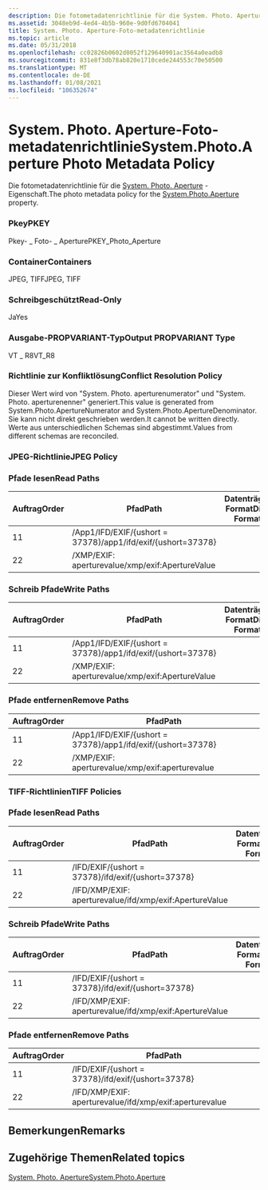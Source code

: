```yaml
---
description: Die fotometadatenrichtlinie für die System. Photo. Aperture-Eigenschaft.
ms.assetid: 3048eb9d-4ed4-4b5b-960e-9d0fd6704041
title: System. Photo. Aperture-Foto-metadatenrichtlinie
ms.topic: article
ms.date: 05/31/2018
ms.openlocfilehash: cc02826b0602d0052f129640901ac3564a0eadb8
ms.sourcegitcommit: 831e8f3db78ab820e1710cede244553c70e50500
ms.translationtype: MT
ms.contentlocale: de-DE
ms.lasthandoff: 01/08/2021
ms.locfileid: "106352674"
---
```

# <a name="systemphotoaperture-photo-metadata-policy"></a><span data-ttu-id="a56a3-103">System. Photo. Aperture-Foto-metadatenrichtlinie</span><span class="sxs-lookup"><span data-stu-id="a56a3-103">System.Photo.Aperture Photo Metadata Policy</span></span>

<span data-ttu-id="a56a3-104">Die fotometadatenrichtlinie für die [System. Photo. Aperture](../properties/props-system-photo-aperture.md) -Eigenschaft.</span><span class="sxs-lookup"><span data-stu-id="a56a3-104">The photo metadata policy for the [System.Photo.Aperture](../properties/props-system-photo-aperture.md) property.</span></span>

### <a name="pkey"></a><span data-ttu-id="a56a3-105">Pkey</span><span class="sxs-lookup"><span data-stu-id="a56a3-105">PKEY</span></span>

<span data-ttu-id="a56a3-106">Pkey- \_ Foto- \_ Aperture</span><span class="sxs-lookup"><span data-stu-id="a56a3-106">PKEY\_Photo\_Aperture</span></span>

### <a name="containers"></a><span data-ttu-id="a56a3-107">Container</span><span class="sxs-lookup"><span data-stu-id="a56a3-107">Containers</span></span>

<span data-ttu-id="a56a3-108">JPEG, TIFF</span><span class="sxs-lookup"><span data-stu-id="a56a3-108">JPEG, TIFF</span></span>

### <a name="read-only"></a><span data-ttu-id="a56a3-109">Schreibgeschützt</span><span class="sxs-lookup"><span data-stu-id="a56a3-109">Read-Only</span></span>

<span data-ttu-id="a56a3-110">Ja</span><span class="sxs-lookup"><span data-stu-id="a56a3-110">Yes</span></span>

### <a name="output-propvariant-type"></a><span data-ttu-id="a56a3-111">Ausgabe-PROPVARIANT-Typ</span><span class="sxs-lookup"><span data-stu-id="a56a3-111">Output PROPVARIANT Type</span></span>

<span data-ttu-id="a56a3-112">VT \_ R8</span><span class="sxs-lookup"><span data-stu-id="a56a3-112">VT\_R8</span></span>

### <a name="conflict-resolution-policy"></a><span data-ttu-id="a56a3-113">Richtlinie zur Konfliktlösung</span><span class="sxs-lookup"><span data-stu-id="a56a3-113">Conflict Resolution Policy</span></span>

<span data-ttu-id="a56a3-114">Dieser Wert wird von "System. Photo. aperturenumerator" und "System. Photo. aperturenenner" generiert.</span><span class="sxs-lookup"><span data-stu-id="a56a3-114">This value is generated from System.Photo.ApertureNumerator and System.Photo.ApertureDenominator.</span></span> <span data-ttu-id="a56a3-115">Sie kann nicht direkt geschrieben werden.</span><span class="sxs-lookup"><span data-stu-id="a56a3-115">It cannot be written directly.</span></span> <span data-ttu-id="a56a3-116">Werte aus unterschiedlichen Schemas sind abgestimmt.</span><span class="sxs-lookup"><span data-stu-id="a56a3-116">Values from different schemas are reconciled.</span></span>

### <a name="jpeg-policy"></a><span data-ttu-id="a56a3-117">JPEG-Richtlinie</span><span class="sxs-lookup"><span data-stu-id="a56a3-117">JPEG Policy</span></span>

### <a name="read-paths"></a><span data-ttu-id="a56a3-118">Pfade lesen</span><span class="sxs-lookup"><span data-stu-id="a56a3-118">Read Paths</span></span>



| <span data-ttu-id="a56a3-119">Auftrag</span><span class="sxs-lookup"><span data-stu-id="a56a3-119">Order</span></span> | <span data-ttu-id="a56a3-120">Pfad</span><span class="sxs-lookup"><span data-stu-id="a56a3-120">Path</span></span>                          | <span data-ttu-id="a56a3-121">Datenträger Format</span><span class="sxs-lookup"><span data-stu-id="a56a3-121">Disk Format</span></span> |
|-------|-------------------------------|-------------|
| <span data-ttu-id="a56a3-122">1</span><span class="sxs-lookup"><span data-stu-id="a56a3-122">1</span></span>     | <span data-ttu-id="a56a3-123">/App1/IFD/EXIF/{ushort = 37378}</span><span class="sxs-lookup"><span data-stu-id="a56a3-123">/app1/ifd/exif/{ushort=37378}</span></span> |             |
| <span data-ttu-id="a56a3-124">2</span><span class="sxs-lookup"><span data-stu-id="a56a3-124">2</span></span>     | <span data-ttu-id="a56a3-125">/XMP/EXIF: aperturevalue</span><span class="sxs-lookup"><span data-stu-id="a56a3-125">/xmp/exif:ApertureValue</span></span>       |             |



 

### <a name="write-paths"></a><span data-ttu-id="a56a3-126">Schreib Pfade</span><span class="sxs-lookup"><span data-stu-id="a56a3-126">Write Paths</span></span>



| <span data-ttu-id="a56a3-127">Auftrag</span><span class="sxs-lookup"><span data-stu-id="a56a3-127">Order</span></span> | <span data-ttu-id="a56a3-128">Pfad</span><span class="sxs-lookup"><span data-stu-id="a56a3-128">Path</span></span>                          | <span data-ttu-id="a56a3-129">Datenträger Format</span><span class="sxs-lookup"><span data-stu-id="a56a3-129">Disk Format</span></span> |
|-------|-------------------------------|-------------|
| <span data-ttu-id="a56a3-130">1</span><span class="sxs-lookup"><span data-stu-id="a56a3-130">1</span></span>     | <span data-ttu-id="a56a3-131">/App1/IFD/EXIF/{ushort = 37378}</span><span class="sxs-lookup"><span data-stu-id="a56a3-131">/app1/ifd/exif/{ushort=37378}</span></span> |             |
| <span data-ttu-id="a56a3-132">2</span><span class="sxs-lookup"><span data-stu-id="a56a3-132">2</span></span>     | <span data-ttu-id="a56a3-133">/XMP/EXIF: aperturevalue</span><span class="sxs-lookup"><span data-stu-id="a56a3-133">/xmp/exif:ApertureValue</span></span>       |             |



 

### <a name="remove-paths"></a><span data-ttu-id="a56a3-134">Pfade entfernen</span><span class="sxs-lookup"><span data-stu-id="a56a3-134">Remove Paths</span></span>



| <span data-ttu-id="a56a3-135">Auftrag</span><span class="sxs-lookup"><span data-stu-id="a56a3-135">Order</span></span> | <span data-ttu-id="a56a3-136">Pfad</span><span class="sxs-lookup"><span data-stu-id="a56a3-136">Path</span></span>                          |
|-------|-------------------------------|
| <span data-ttu-id="a56a3-137">1</span><span class="sxs-lookup"><span data-stu-id="a56a3-137">1</span></span>     | <span data-ttu-id="a56a3-138">/App1/IFD/EXIF/{ushort = 37378}</span><span class="sxs-lookup"><span data-stu-id="a56a3-138">/app1/ifd/exif/{ushort=37378}</span></span> |
| <span data-ttu-id="a56a3-139">2</span><span class="sxs-lookup"><span data-stu-id="a56a3-139">2</span></span>     | <span data-ttu-id="a56a3-140">/XMP/EXIF: aperturevalue</span><span class="sxs-lookup"><span data-stu-id="a56a3-140">/xmp/exif:aperturevalue</span></span>       |



 

### <a name="tiff-policies"></a><span data-ttu-id="a56a3-141">TIFF-Richtlinien</span><span class="sxs-lookup"><span data-stu-id="a56a3-141">TIFF Policies</span></span>

### <a name="read-paths"></a><span data-ttu-id="a56a3-142">Pfade lesen</span><span class="sxs-lookup"><span data-stu-id="a56a3-142">Read Paths</span></span>



| <span data-ttu-id="a56a3-143">Auftrag</span><span class="sxs-lookup"><span data-stu-id="a56a3-143">Order</span></span> | <span data-ttu-id="a56a3-144">Pfad</span><span class="sxs-lookup"><span data-stu-id="a56a3-144">Path</span></span>                        | <span data-ttu-id="a56a3-145">Datenträger Format</span><span class="sxs-lookup"><span data-stu-id="a56a3-145">Disk Format</span></span> |
|-------|-----------------------------|-------------|
| <span data-ttu-id="a56a3-146">1</span><span class="sxs-lookup"><span data-stu-id="a56a3-146">1</span></span>     | <span data-ttu-id="a56a3-147">/IFD/EXIF/{ushort = 37378}</span><span class="sxs-lookup"><span data-stu-id="a56a3-147">/ifd/exif/{ushort=37378}</span></span>    |             |
| <span data-ttu-id="a56a3-148">2</span><span class="sxs-lookup"><span data-stu-id="a56a3-148">2</span></span>     | <span data-ttu-id="a56a3-149">/IFD/XMP/EXIF: aperturevalue</span><span class="sxs-lookup"><span data-stu-id="a56a3-149">/ifd/xmp/exif:ApertureValue</span></span> |             |



 

### <a name="write-paths"></a><span data-ttu-id="a56a3-150">Schreib Pfade</span><span class="sxs-lookup"><span data-stu-id="a56a3-150">Write Paths</span></span>



| <span data-ttu-id="a56a3-151">Auftrag</span><span class="sxs-lookup"><span data-stu-id="a56a3-151">Order</span></span> | <span data-ttu-id="a56a3-152">Pfad</span><span class="sxs-lookup"><span data-stu-id="a56a3-152">Path</span></span>                        | <span data-ttu-id="a56a3-153">Datenträger Format</span><span class="sxs-lookup"><span data-stu-id="a56a3-153">Disk Format</span></span> |
|-------|-----------------------------|-------------|
| <span data-ttu-id="a56a3-154">1</span><span class="sxs-lookup"><span data-stu-id="a56a3-154">1</span></span>     | <span data-ttu-id="a56a3-155">/IFD/EXIF/{ushort = 37378}</span><span class="sxs-lookup"><span data-stu-id="a56a3-155">/ifd/exif/{ushort=37378}</span></span>    |             |
| <span data-ttu-id="a56a3-156">2</span><span class="sxs-lookup"><span data-stu-id="a56a3-156">2</span></span>     | <span data-ttu-id="a56a3-157">/IFD/XMP/EXIF: aperturevalue</span><span class="sxs-lookup"><span data-stu-id="a56a3-157">/ifd/xmp/exif:ApertureValue</span></span> |             |



 

### <a name="remove-paths"></a><span data-ttu-id="a56a3-158">Pfade entfernen</span><span class="sxs-lookup"><span data-stu-id="a56a3-158">Remove Paths</span></span>



| <span data-ttu-id="a56a3-159">Auftrag</span><span class="sxs-lookup"><span data-stu-id="a56a3-159">Order</span></span> | <span data-ttu-id="a56a3-160">Pfad</span><span class="sxs-lookup"><span data-stu-id="a56a3-160">Path</span></span>                        |
|-------|-----------------------------|
| <span data-ttu-id="a56a3-161">1</span><span class="sxs-lookup"><span data-stu-id="a56a3-161">1</span></span>     | <span data-ttu-id="a56a3-162">/IFD/EXIF/{ushort = 37378}</span><span class="sxs-lookup"><span data-stu-id="a56a3-162">/ifd/exif/{ushort=37378}</span></span>    |
| <span data-ttu-id="a56a3-163">2</span><span class="sxs-lookup"><span data-stu-id="a56a3-163">2</span></span>     | <span data-ttu-id="a56a3-164">/IFD/XMP/EXIF: aperturevalue</span><span class="sxs-lookup"><span data-stu-id="a56a3-164">/ifd/xmp/exif:aperturevalue</span></span> |



 

## <a name="remarks"></a><span data-ttu-id="a56a3-165">Bemerkungen</span><span class="sxs-lookup"><span data-stu-id="a56a3-165">Remarks</span></span>

## <a name="related-topics"></a><span data-ttu-id="a56a3-166">Zugehörige Themen</span><span class="sxs-lookup"><span data-stu-id="a56a3-166">Related topics</span></span>

<dl> <dt>

[<span data-ttu-id="a56a3-167">System. Photo. Aperture</span><span class="sxs-lookup"><span data-stu-id="a56a3-167">System.Photo.Aperture</span></span>](../properties/props-system-photo-aperture.md)
</dt> </dl>

 

 
